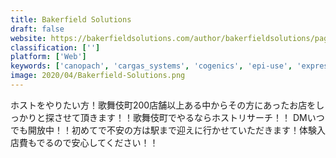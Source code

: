 ```yaml
---
title: Bakerfield Solutions
draft: false 
website: https://bakerfieldsolutions.com/author/bakerfieldsolutions/page/10/
classification: ['']
platform: ['Web']
keywords: ['canopach', 'cargas_systems', 'cogenics', 'epi-use', 'express_information_systems', 'gnc_consulting', 'inside_info', 'jmt_consulting', 'technology_advisors', 'waypoint_consulting_llc']
image: 2020/04/Bakerfield-Solutions.png
---
```

ホストをやりたい方！歌舞伎町200店舗以上ある中からその方にあったお店をしっかりと探させて頂きます！！歌舞伎町でやるならホストリサーチ！！ DMいつでも開放中！！初めてで不安の方は駅まで迎えに行かせていただきます！体験入店費もでるので安心してください！！